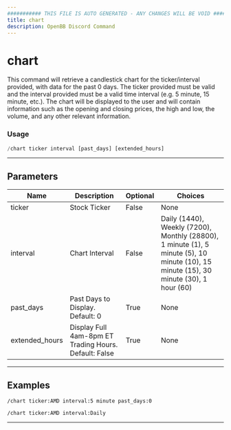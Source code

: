 ```yaml
---
########### THIS FILE IS AUTO GENERATED - ANY CHANGES WILL BE VOID ###########
title: chart
description: OpenBB Discord Command
---
```


# chart

This command will retrieve a candlestick chart for the ticker/interval provided, with data for the past 0 days. The ticker provided must be valid and the interval provided must be a valid time interval (e.g. 5 minute, 15 minute, etc.). The chart will be displayed to the user and will contain information such as the opening and closing prices, the high and low, the volume, and any other relevant information.

### Usage

```python wordwrap
/chart ticker interval [past_days] [extended_hours]
```

---

## Parameters

| Name | Description | Optional | Choices |
| ---- | ----------- | -------- | ------- |
| ticker | Stock Ticker | False | None |
| interval | Chart Interval | False | Daily (1440), Weekly (7200), Monthly (28800), 1 minute (1), 5 minute (5), 10 minute (10), 15 minute (15), 30 minute (30), 1 hour (60) |
| past_days | Past Days to Display. Default: 0 | True | None |
| extended_hours | Display Full 4am-8pm ET Trading Hours. Default: False | True | None |


---

## Examples

```
/chart ticker:AMD interval:5 minute past_days:0
```

```
/chart ticker:AMD interval:Daily
```

---
